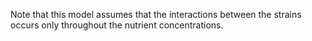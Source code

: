 Note that this model assumes that the interactions between the strains occurs only throughout the nutrient concentrations.